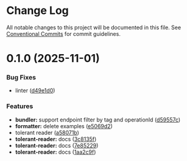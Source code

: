 # Change Log

All notable changes to this project will be documented in this file.
See [Conventional Commits](https://conventionalcommits.org) for commit guidelines.

# 0.1.0 (2025-11-01)


### Bug Fixes

* linter ([d49e1d0](https://github.com/dasaplan/ts-mono/commit/d49e1d07510c78134fc734418dc913743fbdb27b))


### Features

* **bundler:** support endpoint filter by tag and operationId ([d59557c](https://github.com/dasaplan/ts-mono/commit/d59557cd682f6961c79f26e43a67a304cd40235d))
* **formatter:** delete examples ([e5069d2](https://github.com/dasaplan/ts-mono/commit/e5069d23dd59accf9f6092f5caf793cda882b77b))
* tolerant reader ([a58071b](https://github.com/dasaplan/ts-mono/commit/a58071bccf8f7940d33adbfbb80bc416dfee68ca))
* **tolerant-reader:** docs ([3c8135f](https://github.com/dasaplan/ts-mono/commit/3c8135f2a882cb2a562a84f8dc8a0784fa0e7e89))
* **tolerant-reader:** docs ([7e85229](https://github.com/dasaplan/ts-mono/commit/7e852299f00e0950ebdcb3d5c6fc891d854e4054))
* **tolerant-reader:** docs ([1aa2c9f](https://github.com/dasaplan/ts-mono/commit/1aa2c9fdea715caad9d7dba4f7663a4e10b4a585))
